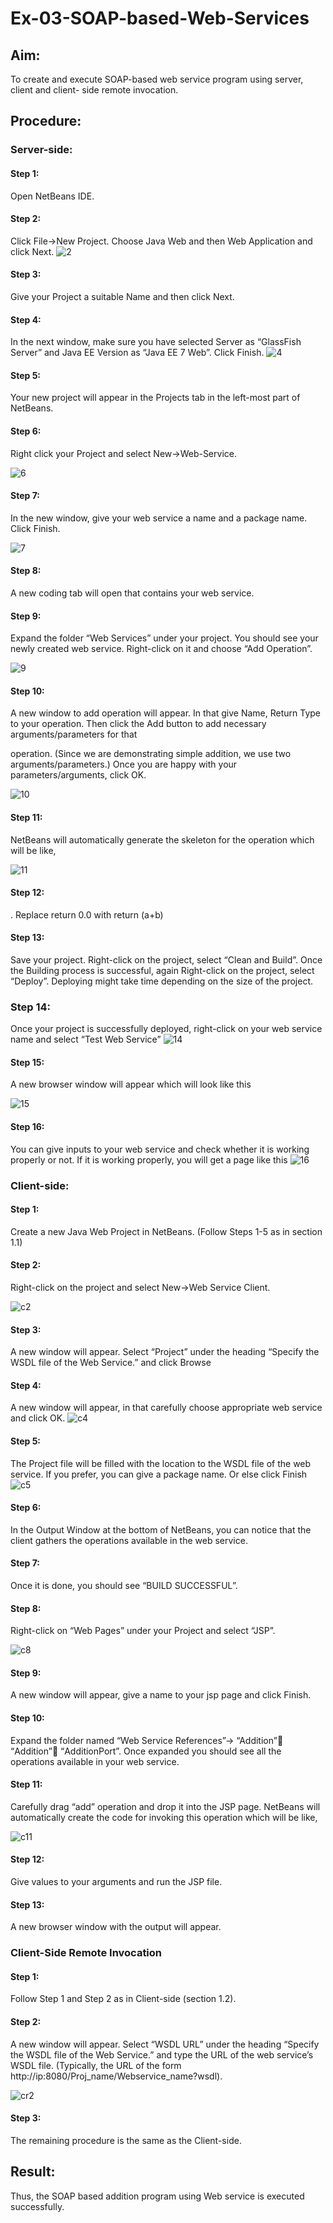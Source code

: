# Ex-03-SOAP-based-Web-Services

## Aim:

To create and execute SOAP-based web service program using server, client and client- side remote invocation.

## Procedure:

### Server-side:
#### Step 1:
Open NetBeans IDE.
#### Step 2:
Click File->New Project. Choose Java Web and then Web Application and click Next.
![2](https://github.com/DrMalathiSaravanan/Ex-03-SOAP-based-Web-Services/assets/139700114/53b21d93-3784-4a69-b64a-ac255b66a132)




#### Step 3:
Give your Project a suitable Name and then click Next.
#### Step 4:
In the next window, make sure you have selected Server as “GlassFish Server” and Java EE Version as “Java EE 7 Web”. Click Finish.
 ![4](https://github.com/DrMalathiSaravanan/Ex-03-SOAP-based-Web-Services/assets/139700114/ba86ef64-1e67-4eba-9935-96d4b158fcde)

 


#### Step 5:
Your new project will appear in the Projects tab in the left-most part of NetBeans.

#### Step 6:
Right click your Project and select New->Web-Service.

![6](https://github.com/DrMalathiSaravanan/Ex-03-SOAP-based-Web-Services/assets/139700114/e45c5bec-b36c-4b91-87c3-f49ac1c84604)



#### Step 7:
In the new window, give your web service a name and a package name. Click Finish.
 
 ![7](https://github.com/DrMalathiSaravanan/Ex-03-SOAP-based-Web-Services/assets/139700114/f6e330f4-a62a-44bb-9ce1-53e54db577f4)



#### Step 8:
A new coding tab will open that contains your web service.

#### Step 9:
Expand the folder “Web Services” under your project. You should see your newly created web service. Right-click on it and choose “Add Operation”.

![9](https://github.com/DrMalathiSaravanan/Ex-03-SOAP-based-Web-Services/assets/139700114/c0dc772c-c5ff-466f-bc8a-908a1f956291)




#### Step 10:
A new window to add operation will appear. In that give Name, Return Type to your operation. Then click the Add button to add necessary arguments/parameters for that
 
operation. (Since we are demonstrating simple addition, we use two arguments/parameters.) Once you are happy with your parameters/arguments, click OK.

![10](https://github.com/DrMalathiSaravanan/Ex-03-SOAP-based-Web-Services/assets/139700114/2e04e804-2aad-4074-87cf-2a9ed8b0fd78)


#### Step 11:
NetBeans will automatically generate the skeleton for the operation which will be like,

![11](https://github.com/DrMalathiSaravanan/Ex-03-SOAP-based-Web-Services/assets/139700114/eaf6cf88-92e2-478f-a6ac-f800251e6bd5)



#### Step 12:
. Replace return 0.0 with return (a+b)

#### Step 13:
Save your project. Right-click on the project, select “Clean and Build”. Once the Building process is successful, again Right-click on the project, select “Deploy”.
Deploying might take time depending on the size of the project. 

### Step 14:
Once your project is successfully deployed, right-click on your web service name and select “Test Web Service”
 ![14](https://github.com/DrMalathiSaravanan/Ex-03-SOAP-based-Web-Services/assets/139700114/4c82ecec-fe36-4826-96bb-37dd25bb0f75)

 


#### Step 15:
A new browser window will appear which will look like this

![15](https://github.com/DrMalathiSaravanan/Ex-03-SOAP-based-Web-Services/assets/139700114/1f23a946-d82a-440d-9435-14ea8a0d4907)



#### Step 16: 
You can give inputs to your web service and check whether it is working properly or not. If it is working properly, you will get a page like this
 ![16](https://github.com/DrMalathiSaravanan/Ex-03-SOAP-based-Web-Services/assets/139700114/4a6cac39-12aa-42c7-8495-77e777e89bcb)

 
### Client-side:


#### Step 1:
Create a new Java Web Project in NetBeans. (Follow Steps 1-5 as in section 1.1)
#### Step 2:
Right-click on the project and select New->Web Service Client.

![c2](https://github.com/DrMalathiSaravanan/Ex-03-SOAP-based-Web-Services/assets/139700114/3e65b81f-b2c5-4dac-af34-5b3850020e56)



#### Step 3: 
A new window will appear. Select “Project” under the heading “Specify the WSDL file of the Web Service.” and click Browse

#### Step 4: 
A new window will appear, in that carefully choose appropriate web service and click OK.
 ![c4](https://github.com/DrMalathiSaravanan/Ex-03-SOAP-based-Web-Services/assets/139700114/b4050bbd-3c0c-4c57-b6cb-27325f140340)

 
#### Step 5:
The Project file will be filled with the location to the WSDL file of the web service. If you prefer, you can give a package name. Or else click Finish
 ![c5](https://github.com/DrMalathiSaravanan/Ex-03-SOAP-based-Web-Services/assets/139700114/8bb6e72e-8085-42c6-b88e-db310a49605a)



#### Step 6:
In the Output Window at the bottom of NetBeans, you can notice that the client gathers the operations available in the web service.

#### Step 7:
Once it is done, you should see “BUILD SUCCESSFUL”.

#### Step 8:
Right-click on “Web Pages” under your Project and select “JSP”.

![c8](https://github.com/DrMalathiSaravanan/Ex-03-SOAP-based-Web-Services/assets/139700114/4053beb0-00c4-4f5a-8a7b-7f961b885084)

#### Step 9: 
A new window will appear, give a name to your jsp page and click Finish.

#### Step 10: 
Expand the folder named “Web Service References”-> “Addition” “Addition” “AdditionPort”. Once expanded you should see all the operations available in your web service.

#### Step 11: 
Carefully drag “add” operation and drop it into the JSP page. NetBeans will automatically create the code for invoking this operation which will be like,
 
 ![c11](https://github.com/DrMalathiSaravanan/Ex-03-SOAP-based-Web-Services/assets/139700114/b37ebd64-c3c4-4e9c-9ba4-bf41c6b246bb)



#### Step 12: 
Give values to your arguments and run the JSP file. 

#### Step 13:
A new browser window with the output will appear. 

### Client-Side Remote Invocation

#### Step 1: 
Follow Step 1 and Step 2 as in Client-side (section 1.2).

#### Step 2:
A new window will appear. Select “WSDL URL” under the heading “Specify the WSDL file of the Web Service.” and type the URL of the web service’s WSDL file. (Typically, the URL of the form http://ip:8080/Proj_name/Webservice_name?wsdl).
 

![cr2](https://github.com/DrMalathiSaravanan/Ex-03-SOAP-based-Web-Services/assets/139700114/7d6eb944-5735-40b1-a5fc-7af19d6b92c8)

#### Step 3: 
The remaining procedure is the same as the Client-side.


## Result:
Thus, the SOAP based addition program using Web service is executed successfully.
